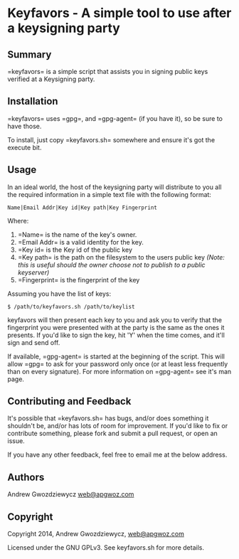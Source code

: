 # Keyfavors - A simple tool to use after a keysigning party

## Summary

=keyfavors= is a simple script that assists you in signing public keys
verified at a Keysigning party. 

## Installation

=keyfavors= uses =gpg=, and =gpg-agent= (if you have it), so be sure to 
have those.

To install, just copy =keyfavors.sh= somewhere and ensure it's got the
execute bit.

## Usage

In an ideal world, the host of the keysigning party will distribute
to you all the required information in a simple text file with the
following format:

    Name|Email Addr|Key id|Key path|Key Fingerprint
    
Where:

1. =Name= is the name of the key's owner. 
2. =Email Addr= is a valid identity for the key. 
3. =Key id= is the Key id of the public key
4. =Key path= is the path on the filesystem to the users public key
   *(Note: this is useful should the owner choose not to publish to a public keyserver)*
5. =Fingerprint= is the fingerprint of the key

Assuming you have the list of keys:

    $ /path/to/keyfavors.sh /path/to/keylist
    
keyfavors will then present each key to you and ask you to verify 
that the fingerprint you were presented with at the party is the same
as the ones it presents. If you'd like to sign the key, hit 'Y' when
the time comes, and it'll sign and send off.

If available, =gpg-agent= is started at the beginning of the script.
This will allow =gpg= to ask for your password only once (or at least
less frequently than on every signature). For more information on
=gpg-agent= see it's man page.

## Contributing and Feedback

It's possible that =keyfavors.sh= has bugs, and/or does something
it shouldn't be, and/or has lots of room for improvement. If you'd 
like to fix or contribute something, please fork and submit a pull
request, or open an issue.

If you have any other feedback, feel free to email me at the below
address.

## Authors

Andrew Gwozdziewycz <web@apgwoz.com>

## Copyright

Copyright 2014, Andrew Gwozdziewycz, <web@apgwoz.com>

Licensed under the GNU GPLv3. See keyfavors.sh for more details.
